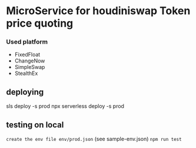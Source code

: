 # MicroService for houdiniswap Token price quoting

### Used platform

- FixedFloat
- ChangeNow
- SimpleSwap
- StealthEx

## deploying 
sls deploy -s prod
npx serverless deploy -s prod

## testing on local
`create the env file env/prod.json` (see sample-env.json)
`npm run test`